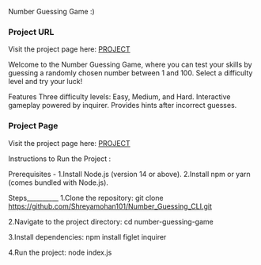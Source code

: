 Number Guessing Game :)

### **Project URL**

Visit the project page here: [PROJECT](https://roadmap.sh/projects/number-guessing-game)


Welcome to the Number Guessing Game, where you can test your skills by guessing a randomly chosen number between 1 and 100. Select a difficulty level and try your luck!

Features
Three difficulty levels: Easy, Medium, and Hard.
Interactive gameplay powered by inquirer.
Provides hints after incorrect guesses.

### **Project Page**

Visit the project page here: [PROJECT](https://github.com/Shreyamohan101/Number_Guessing_CLI)


Instructions to Run the Project :

Prerequisites -
1.Install Node.js (version 14 or above).
2.Install npm or yarn (comes bundled with Node.js).

Steps__________
1.Clone the repository:
git clone https://github.com/Shreyamohan101/Number_Guessing_CLI.git 

2.Navigate to the project directory:
cd number-guessing-game

3.Install dependencies:
npm install figlet inquirer

4.Run the project:
node index.js







